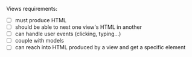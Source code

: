Views requirements:
- [ ] must produce HTML
- [ ] should be able to nest one view's HTML in another
- [ ] can handle user events (clicking, typing...)
- [ ] couple with models
- [ ] can reach into HTML produced by a view and get a specific element
